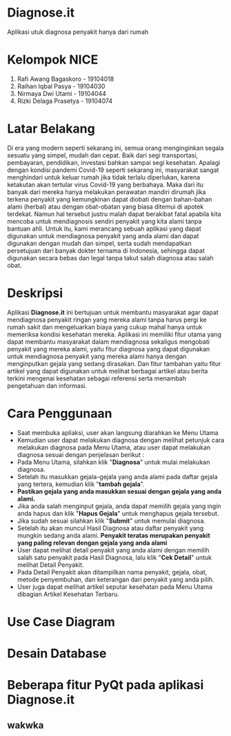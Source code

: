 # Diagnose.it
Aplikasi utuk diagnosa penyakit hanya dari rumah


# Kelompok NICE
1. Rafi Awang Bagaskoro  - 19104018
2. Raihan Iqbal Pasya    - 19104030
3. Nirmaya Dwi Utami     - 19104044
4. Rizki Delaga Prasetya - 19104074


# Latar Belakang
Di era yang modern seperti sekarang ini, semua orang menginginkan segala sesuatu yang simpel, mudah dan cepat. Baik dari segi transportasi, pembayaran, pendidikan, investasi bahkan sampai segi kesehatan. Apalagi dengan kondisi pandemi Covid-19 seperti sekarang ini, masyarakat sangat menghindari untuk keluar rumah jika tidak terlalu diperlukan, karena ketakutan akan tertular virus Covid-19 yang berbahaya. Maka dari itu banyak dari mereka hanya melakukan perawatan mandiri dirumah jika terkena penyakit yang kemungkinan dapat diobati dengan bahan-bahan alami (herbal) atau dengan obat-obatan yang biasa ditemui di apotek terdekat. Namun hal tersebut justru malah dapat berakibat fatal apabila kita mencoba untuk mendiagnosis sendiri penyakit yang kita alami tanpa bantuan ahli. Untuk itu, kami merancang sebuah aplikasi yang dapat digunakan untuk mendiagnosa penyakit yang anda alami dan dapat digunakan dengan mudah dan simpel, serta sudah mendapatkan persetujuan dari banyak dokter ternama di Indonesia, sehingga dapat digunakan secara bebas dan legal tanpa takut salah diagnosa atau salah obat.


# Deskripsi
Aplikasi **Diagnose.it** ini bertujuan untuk membantu masyarakat agar dapat mendiagnosa penyakit ringan yang mereka alami tanpa harus pergi ke rumah sakit dan mengeluarkan biaya yang cukup mahal hanya untuk memeriksa kondisi kesehatan mereka. Aplikasi ini memiliki fitur utama yang dapat membantu masyarakat dalam mendiagnosa sekaligus mengobati penyakit yang mereka alami, yaitu fitur diagnosa yang dapat digunakan untuk mendiagnosa penyakit yang mereka alami hanya dengan menginputkan gejala yang sedang dirasakan. Dan fitur tambahan yaitu fitur artikel yang dapat digunakan untuk melihat berbagai artikel atau berita terkini mengenai kesehatan sebagai referensi serta menambah pengetahuan dan informasi.


# Cara Penggunaan
* Saat membuka apliaksi, user akan langsung diarahkan ke Menu Utama
* Kemudian user dapat melakukan diagnosa dengan melihat petunjuk cara melakukan diagnosa pada Menu Utama, atau user dapat melakukan diagnosa sesuai dengan penjelasan berikut :
* Pada Menu Utama, silahkan klik "**Diagnosa**" untuk mulai melakukan diagnosa.
* Setelah itu masukkan gejala-gejala yang anda alami pada daftar gejala yang tertera, kemudian klik "**tambah gejala**". 
* **Pastikan gejala yang anda masukkan sesuai dengan gejala yang anda alami.**
* Jika anda salah menginput gejala, anda dapat memilih gejala yang ingin anda hapus dan klik "**Hapus Gejala**" untuk menghapus gejala tersebut.
* Jika sudah sesuai silahkan klik "**Submit**" untuk memulai diagnosa.
* Setelah itu akan muncul Hasil Diagnosa atau daftar penyakit yang mungkin sedang anda alami. **Penyakit teratas merupakan penyakit yang paling relevan dengan gejala yang anda alami**
* User dapat melihat detail penyakit yang anda alami dengan memilih salah satu penyakit pada Hasil Diagnosa, lalu klik "**Cek Detail**" untuk melihat Detail Penyakit.
* Pada Detail Penyakit akan ditampilkan nama penyakit, gejala, obat, metode penyembuhan, dan keterangan dari penyakit yang anda pilih.
* User juga dapat melihat artikel seputar kesehatan pada Menu Utama dibagian Artikel Kesehatan Terbaru.


# Use Case Diagram


# Desain Database


# Beberapa fitur PyQt pada aplikasi Diagnose.it
## wakwka
